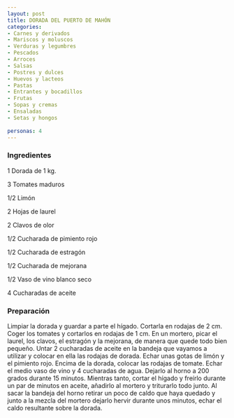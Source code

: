 ```yaml
---
layout: post
title: DORADA DEL PUERTO DE MAHÓN
categories:
- Carnes y derivados
- Mariscos y moluscos
- Verduras y legumbres
- Pescados
- Arroces
- Salsas
- Postres y dulces
- Huevos y lacteos
- Pastas
- Entrantes y bocadillos
- Frutas
- Sopas y cremas
- Ensaladas
- Setas y hongos
 
personas: 4 
---
```

<h3>Ingredientes</h3>
1 Dorada de 1 kg.

3 Tomates maduros

1/2 Limón

2 Hojas de laurel

2 Clavos de olor

1/2 Cucharada de pimiento rojo

1/2 Cucharada de estragón

1/2 Cucharada de mejorana

1/2 Vaso de vino blanco seco

4 Cucharadas de aceite

<h3>Preparación</h3>
Limpiar la dorada y guardar a parte el hígado. Cortarla en rodajas de 2 cm. Coger los tomates y cortarlos en rodajas de 1 cm. En un mortero, picar el laurel, los clavos, el estragón y la mejorana, de manera que quede todo bien pequeño. Untar 2 cucharadas de aceite en la bandeja que vayamos a utilizar y colocar en ella las rodajas de dorada. Echar unas gotas de limón y el pimiento rojo. Encima de la dorada, colocar las rodajas de tomate. Echar el medio vaso de vino y 4 cucharadas de agua. Dejarlo al horno a 200 grados durante 15 minutos. Mientras tanto, cortar el hígado y freírlo durante un par de minutos en aceite, añadirlo al mortero y triturarlo todo junto. Al sacar la bandeja del horno retirar un poco de caldo que haya quedado y junto a la mezcla del mortero dejarlo hervir durante unos minutos, echar el caldo resultante sobre la dorada.

